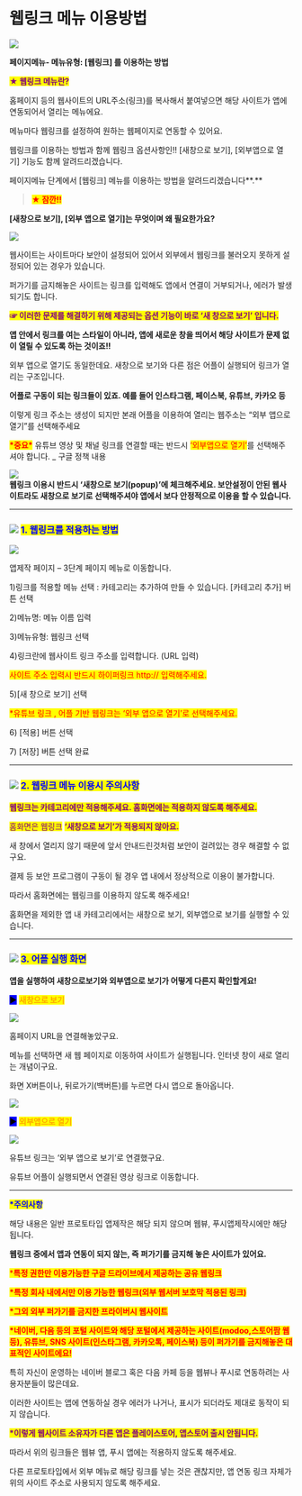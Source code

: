 # 웹링크 메뉴 이용방법

![](https://wp.swing2app.co.kr/wp-content/uploads/2018/09/%EC%9B%B9%EB%A7%81%ED%81%AC-%EC%A0%9C%EB%AA%A9.png)

**페이지메뉴- 메뉴유형: \[웹링크] 를 이용하는 방법**&#x20;

<mark style="color:purple;">**★ 웹링크 메뉴란?**</mark>

홈페이지 등의 웹사이트의 URL주소(링크)를 복사해서 붙여넣으면 해당 사이트가 앱에 연동되어서 열리는 메뉴에요.

메뉴마다 웹링크를 설정하여 원하는 웹페이지로 연동할 수 있어요.

웹링크를 이용하는 방법과 함께 웹링크 옵션사항인!! \[새창으로 보기], \[외부앱으로 열기] 기능도 함께 알려드리겠습니다.

페이지메뉴 단계에서 \[웹링크] 메뉴를 이용하는 방법을 알려드리겠습니다**.**&#x20;



> <mark style="color:red;">**★ 잠깐!!**</mark>

**\[새창으로 보기], \[외부 앱으로 열기]는 무엇이며 왜 필요한가요?**

![](https://wp.swing2app.co.kr/wp-content/uploads/2018/09/%EC%83%88%EC%B0%BD%EB%B3%B4%EA%B8%B0.png)

웹사이트는 사이트마다 보안이 설정되어 있어서 외부에서 웹링크를 불러오지 못하게 설정되어 있는 경우가 있습니다.

퍼가기를 금지해놓은 사이트는 링크를 입력해도 앱에서 연결이 거부되거나, 에러가 발생되기도 합니다.

<mark style="color:purple;">**☞ 이러한 문제를 해결하기 위해 제공되는 옵션 기능이 바로 ‘새 창으로 보기’ 입니다.**</mark>

**앱 안에서 링크를 여는 스타일이 아니라, 앱에 새로운 창을 띄어서 해당 사이트가 문제 없이 열릴 수 있도록 하는 것이죠!!**



외부 앱으로 열기도 동일한데요. 새창으로 보기와 다른 점은 어플이 실행되어 링크가 열리는 구조입니다.&#x20;

**어플로 구동이 되는 링크들이 있죠. 예를 들어 인스타그램, 페이스북, 유튜브, 카카오 등**

이렇게 링크 주소는 생성이 되지만 본래 어플을 이용하여 열리는 웹주소는 “외부 앱으로 열기”를 선택해주세요

<mark style="color:red;">**\*중요\***</mark> 유튜브 영상 및 채널 링크를 연결할 때는 반드시 <mark style="color:red;">‘외부앱으로 열기’</mark>를 선택해주셔야 합니다. \_ 구글 정책 내용

![](https://wp.swing2app.co.kr/wp-content/uploads/2018/09/%ED%99%94%EC%82%B4%ED%91%9C-3.png)\
**웹링크 이용시 반드시 ‘새창으로 보기(popup)’에 체크해주세요. 보안설정이 안된 웹사이트라도 새창으로 보기로 선택해주셔야 앱에서 보다 안정적으로 이용을 할 수 있습니다.**&#x20;

***

### ![](https://wp.swing2app.co.kr/wp-content/uploads/2020/04/%EB%8B%A8%EB%9D%BD1-1.png) <mark style="color:blue;">**1. 웹링크를 적용하는 방법**</mark>

![](https://wp.swing2app.co.kr/wp-content/uploads/2018/09/%EC%9B%B9%EB%A7%81%ED%81%AC-new1-1.png)

앱제작 페이지 – 3단계 페이지 메뉴로 이동합니다.

1\)링크를 적용할 메뉴 선택 : 카테고리는 추가하여 만들 수 있습니다. \[카테고리 추가] 버튼 선택

2\)메뉴명: 메뉴 이름 입력

3\)메뉴유형: 웹링크 선택

4\)링크란에 웹사이트 링크 주소를 입력합니다. (URL 입력)

<mark style="color:red;">사이트 주소 입력시 반드시 하이퍼링크 http://  입력해주세요.</mark>&#x20;

5\)\[새 창으로 보기] 선택

<mark style="color:red;">\*유튜브 링크 , 어플 기반 웹링크는 ‘외부 앱으로 열기’로 선택해주세요.</mark>

6\) \[적용] 버튼 선택

7\) \[저장] 버튼 선택 완료 &#x20;

***

### ![](https://wp.swing2app.co.kr/wp-content/uploads/2020/04/%EB%8B%A8%EB%9D%BD1-1.png) <mark style="color:blue;">**2. 웹링크 메뉴 이용시 주의사항**</mark>

<mark style="color:purple;">**웹링크는 카테고리에만 적용해주세요.  홈화면에는 적용하지 않도록 해주세요.**</mark>

<mark style="color:purple;">홈화면은 웹링크</mark> <mark style="color:purple;"></mark> <mark style="color:purple;"></mark><mark style="color:purple;">**‘새창으로 보기’가 적용되지 않아요.**</mark>&#x20;

새 창에서 열리지 않기 때문에 앞서 안내드린것처럼 보안이 걸려있는 경우 해결할 수 없구요.

결제 등 보안 프로그램이 구동이 될 경우 앱 내에서 정상적으로 이용이 불가합니다.

따라서 홈화면에는 웹링크를 이용하지 않도록 해주세요!

홈화면을 제외한 앱 내 카테고리에서는 새창으로 보기, 외부앱으로 보기를 실행할 수 있습니다.

***

### ![](https://wp.swing2app.co.kr/wp-content/uploads/2020/04/%EB%8B%A8%EB%9D%BD1-1.png) <mark style="color:blue;">**3. 어플 실행 화면**</mark>&#x20;

**앱을 실행하여 새창으로보기와 외부앱으로 보기가 어떻게 다른지 확인할게요!**



<mark style="background-color:blue;">**▶**</mark> <mark style="color:orange;">**새창으로 보기**</mark>

![](https://wp.swing2app.co.kr/wp-content/uploads/2018/09/%EB%85%B9%ED%99%94\_2020\_12\_03\_15\_59\_42\_883.gif)

홈페이지 URL을 연결해놓았구요.

메뉴를 선택하면 새 웹 페이지로 이동하여 사이트가 실행됩니다. 인터넷 창이 새로 열리는 개념이구요.&#x20;

화면 X버튼이나, 뒤로가기(백버튼)를 누르면 다시 앱으로 돌아옵니다.&#x20;

![](https://wp.swing2app.co.kr/wp-content/uploads/2020/09/%EC%BA%A1%EC%B2%9833.png)

<mark style="background-color:blue;">**▶**</mark> <mark style="color:orange;">**외부앱으로 열기**</mark>

![](https://wp.swing2app.co.kr/wp-content/uploads/2018/09/%EB%85%B9%ED%99%94\_2020\_12\_03\_16\_02\_05\_720.gif)

유튜브 링크는 ‘외부 앱으로 보기’로 연결했구요.

유튜브 어플이 실행되면서 연결된 영상 링크로 이동합니다.

***

<mark style="color:blue;">**\*주의사항**</mark>

해당 내용은 일반 프로토타입 앱제작은 해당 되지 않으며 웹뷰, 푸시앱제작시에만 해당 됩니다.&#x20;

**웹링크 중에서 앱과 연동이 되지 않는, 즉 퍼가기를 금지해 놓은 사이트가 있어요.**

<mark style="color:red;">\*</mark><mark style="color:red;">**특정 권한만 이용가능한 구글 드라이브에서 제공하는 공유 웹링크**</mark>

<mark style="color:red;">**\*특정 회사 내에서만 이용 가능한 웹링크(외부 웹서버 보호막 적용된 링크)**</mark>

<mark style="color:red;">**\*그외 외부 퍼가기를 금지한 프라이버시 웹사이트**</mark>&#x20;

<mark style="color:red;">**\*네이버, 다음 등의 포털 사이트와 해당 포털에서 제공하는 사이트(modoo,스토어팜 웹 등), 유튜브, SNS 사이트(인스타그램, 카카오톡, 페이스북) 등이 퍼가기를 금지해놓은 대표적인 사이트에요!**</mark>

특히 자신이 운영하는 네이버 블로그 혹은 다음 카페 등을 웹뷰나 푸시로 연동하려는 사용자분들이 많은데요.

이러한 사이트는 앱에 연동하실 경우 에러가 나거나, 표시가 되더라도 제대로 동작이 되지 않습니다.

<mark style="color:purple;">**\*이렇게 웹사이트 소유자가 다른 앱은 플레이스토어, 앱스토어 출시 안됩니다.**</mark>

따라서 위의 링크들은 웹뷰 앱, 푸시 앱에는 적용하지 않도록 해주세요.

다른 프로토타입에서 외부 메뉴로 해당 링크를 넣는 것은 괜찮지만, 앱 연동 링크 자체가 위의 사이트 주소로 사용되지 않도록 해주세요.
